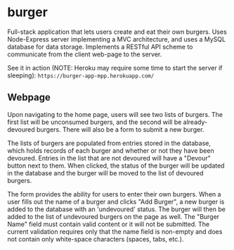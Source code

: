 # burger
Full-stack application that lets users create and eat their own burgers. Uses Node-Express server implementing a MVC architecture, and uses a MySQL database for data storage. Implements a RESTful API scheme to communicate from the client web-page to the server.

See it in action (NOTE: Heroku may require some time to start the server if sleeping):
`https://burger-app-mpp.herokuapp.com/`

## Webpage

Upon navigating to the home page, users will see two lists of burgers. The first list will be unconsumed burgers, and the second will be already-devoured burgers. There will also be a form to submit a new burger.

The lists of burgers are populated from entries stored in the database, which holds records of each burger and whether or not they have been devoured. Entries in the list that are not devoured will have a "Devour" button next to them. When clicked, the status of the burger will be updated in the database and the burger will be moved to the list of devoured burgers.

The form provides the ability for users to enter their own burgers. When a user fills out the name of a burger and clicks "Add Burger", a new burger is added to the database with an 'undevoured' status. The burger will then be added to the list of undevoured burgers on the page as well. The "Burger Name" field must contain valid content or it will not be submitted. The current validation requires only that the name field is non-empty and does not contain only white-space characters (spaces, tabs, etc.).

